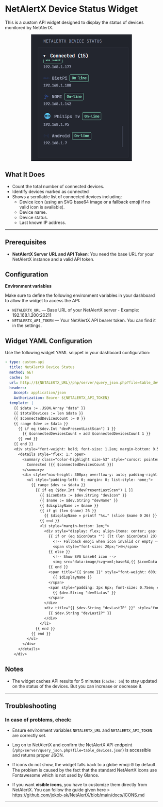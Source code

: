 # NetAlertX Device Status Widget

This is a custom API widget designed to display the status of devices monitored by NetAlertX.

<p align="center">
  <img src="preview.png" alt="preview" />
</p>

## What It Does

- Count the total number of connected devices.
- Identify devices marked as connected
- Shows a scrollable list of connected devices including:
  - Device icon (using an SVG base64 image or a fallback emoji if no valid icon is available).
  - Device name.
  - Device status.
  - Last known IP address.

---

## Prerequisites

- **NetAlertX Server URL and API Token**: You need the base URL for your NetAlertX instance and a valid API token.

## Configuration

 **Environment variables**

   Make sure to define the following environment variables in your dashboard to allow the widget to access the API:

   - `NETALERTX_URL` — Base URL of your NetAlertX server - Example: 192.168.1.200:20211
   - `NETALERTX_API_TOKEN` — Your NetAlertX API bearer token. You can find it in the settings.

## **Widget YAML Configuration**

   Use the following widget YAML snippet in your dashboard configuration:

   ```yaml
   - type: custom-api
     title: NetAlertX Device Status
     method: GET
     cache: 5m
     url: http://${NETALERTX_URL}/php/server/query_json.php?file=table_devices.json
     headers:
       Accept: application/json
       Authorization: Bearer ${NETALERTX_API_TOKEN}
     template: |
       {{ $data := .JSON.Array "data" }}
       {{ $totalDevices := len $data }}
       {{ $connectedDevicesCount := 0 }}
       {{ range $dev := $data }}
         {{ if eq ($dev.Int "devPresentLastScan") 1 }}
           {{ $connectedDevicesCount = add $connectedDevicesCount 1 }}
         {{ end }}
       {{ end }}
       <div style="font-weight: bold; font-size: 1.2em; margin-bottom: 0.5em; display:flex; gap: 1rem;">
         <details style="flex: 1;" open>
           <summary class="color-highlight size-h3" style="cursor: pointer; font-weight: 600;">
             Connected ({{ $connectedDevicesCount }})
           </summary>
           <div style="max-height: 300px; overflow-y: auto; padding-right: 6px;">
             <ul style="padding-left: 0; margin: 0; list-style: none;">
               {{ range $dev := $data }}
                 {{ if eq ($dev.Int "devPresentLastScan") 1 }}
                   {{ $iconData := $dev.String "devIcon" }}
                   {{ $name := $dev.String "devName" }}
                   {{ $displayName := $name }}
                   {{ if gt (len $name) 26 }}
                     {{ $displayName = printf "%s…" (slice $name 0 26) }}
                   {{ end }}
                   <li style="margin-bottom: 1em;">
                     <div style="display: flex; align-items: center; gap: 8px; flex-wrap: wrap;">
                       {{ if or (eq $iconData "") (lt (len $iconData) 20) (and (ge (len $iconData) 2) (eq (slice $iconData 0 2) "PG")) }}
                         <!-- Fallback emoji when icon invalid or empty -->
                         <span style="font-size: 20px;">​🌐​️</span>
                       {{ else }}
                         <!-- Show SVG base64 icon -->
                         <img src="data:image/svg+xml;base64,{{ $iconData }}" alt="icon" style="width: 20px; height: 20px;" />
                       {{ end }}
                       <span title="{{ $name }}" style="font-weight: 600; font-size: 0.9em; white-space: nowrap; overflow: hidden; text-overflow: ellipsis; max-width: 200px;">
                         {{ $displayName }}
                       </span>
                       <span style="padding: 2px 6px; font-size: 0.75em; color: var(--color-positive); border: 1px solid var(--color-positive); border-radius: 4px; white-space: normal; max-width: 100px; word-break: break-word;">
                         {{ $dev.String "devStatus" }}
                       </span>
                     </div>
                     <div title="{{ $dev.String "devLastIP" }}" style="font-size: 0.75em; color: var(--color-subtle); margin-top: 2px; white-space: nowrap; overflow: hidden; text-overflow: ellipsis; max-width: 200px;">
                       {{ $dev.String "devLastIP" }}
                     </div>
                   </li>
                 {{ end }}
               {{ end }}
             </ul>
           </div>
         </details>
       </div>
   ```
## Notes

- The widget caches API results for 5 minutes (`cache: 5m`) to stay updated on the status of the devices. But you can increase or decrease it.


---

## Troubleshooting

### In case of problems, check:

- Ensure environment variables `NETALERTX_URL` and `NETALERTX_API_TOKEN` are correctly set.

- Log on to NetAlertX and confirm the NetAlertX API endpoint (`/php/server/query_json.php?file=table_devices.json`) is accessible and returns proper JSON. 

- If icons do not show, the widget falls back to a globe emoji 🌐 by default. The problem is caused by the fact that the standard NetAlertX icons use Fontawesome which is not used by Glance.

- If you want **visible icons**, you have to customize them directly from NetAlertX. You can follow the guide given here > https://github.com/jokob-sk/NetAlertX/blob/main/docs/ICONS.md

---
